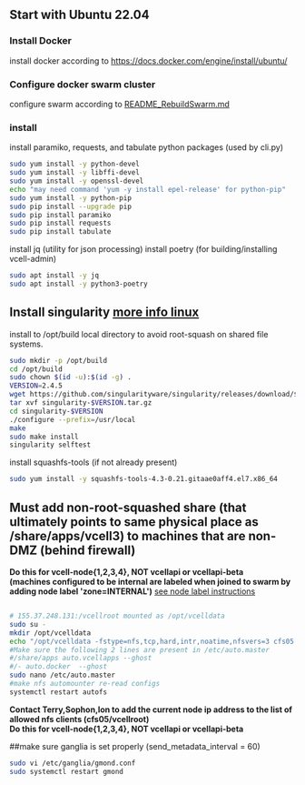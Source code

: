 ## Start with Ubuntu 22.04

### Install Docker
install docker according to https://docs.docker.com/engine/install/ubuntu/

### Configure docker swarm cluster
configure swarm according to [README_RebuildSwarm.md](README_RebuildSwarm.md)

### install 
install paramiko, requests, and tabulate python packages (used by cli.py)

```bash
sudo yum install -y python-devel
sudo yum install -y libffi-devel
sudo yum install -y openssl-devel
echo "may need command 'yum -y install epel-release' for python-pip"
sudo yum install -y python-pip
sudo pip install --upgrade pip
sudo pip install paramiko
sudo pip install requests
sudo pip install tabulate
```

install jq (utility for json processing)
install poetry (for building/installing vcell-admin)

```bash
sudo apt install -y jq
sudo apt install -y python3-poetry
```

## Install singularity [more info linux](https://singularity.lbl.gov/install-linux)
install to /opt/build local directory to avoid root-squash on shared file systems.

```bash
sudo mkdir -p /opt/build
cd /opt/build
sudo chown $(id -u):$(id -g) .
VERSION=2.4.5
wget https://github.com/singularityware/singularity/releases/download/$VERSION/singularity-$VERSION.tar.gz
tar xvf singularity-$VERSION.tar.gz
cd singularity-$VERSION
./configure --prefix=/usr/local
make
sudo make install
singularity selftest
```

install squashfs-tools (if not already present)

```bash
sudo yum install -y squashfs-tools-4.3-0.21.gitaae0aff4.el7.x86_64
```


## Must add non-root-squashed share (that ultimately points to same physical place as /share/apps/vcell3) to machines that are non-DMZ (behind firewall)
**Do this for vcell-node{1,2,3,4}, NOT vcellapi or vcellapi-beta**  
**(machines configured to be internal are labeled when joined to swarm by adding node label 'zone=INTERNAL')** [see node label instructions](README_NodeAndSwarm.md)  

```bash

# 155.37.248.131:/vcellroot mounted as /opt/vcelldata 
sudo su -
mkdir /opt/vcelldata
echo "/opt/vcelldata -fstype=nfs,tcp,hard,intr,noatime,nfsvers=3 cfs05:/vcellroot" > /etc/auto.docker
#Make sure the following 2 lines are present in /etc/auto.master
#/share/apps auto.vcellapps --ghost
#/- auto.docker  --ghost
sudo nano /etc/auto.master
#make nfs automounter re-read configs
systemctl restart autofs
```

​**Contact Terry,Sophon,Ion to add the current node ip address to the list of allowed nfs clients (cfs05/vcellroot)**  
**Do this for vcell-node{1,2,3,4}, NOT vcellapi or vcellapi-beta**  


##make sure ganglia is set properly (send\_metadata\_interval = 60)

```bash
sudo vi /etc/ganglia/gmond.conf
sudo systemctl restart gmond
```
